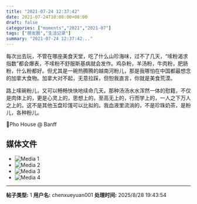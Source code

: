 ```yaml
---
title: "2021-07-24 12:37:42"
date: 2021-07-24T10:00:00+08:00
draft: false
categories: ["moments","2021","2021-07"]
tags: ["朋友圈","生活记录"]
summary: "2021-07-24 12:37:42..."
---
```


每次出去玩，不管在哪座美食天堂，吃了什么山珍海味，过不了几天，“嗦粉渴求指数”都会爆表，不嗦粉不舒服斯基病就会发作。鸡杂粉，羊汤粉，牛肉粉，肥肠粉，什么粉都好。但尤其是一碗热腾腾的越南河粉儿，那是我哪怕在中国都最想念的加拿大食物。加拿大对不起，无意拉踩，但恕我直言，你就是美食荒漠。

路上嗦碗粉儿，又可以畅畅快快地续命几天。那种汤汤水水浑然一体的慰籍，不仅是肉体上的，更是心灵上的，思想上的，至高无上的，行而学上的，一人之下万人之上的。这不是其他玉盘珍馐可以比拟的。我血液里流淌的，不是珍珠奶茶，是粉儿，各种粉儿。

📍Pho House @ Banff

## 媒体文件

- ![Media 1](/Moments/photos/2021-07-24/202107241237420.jpg)
- ![Media 2](/Moments/photos/2021-07-24/202107241237421.jpg)
- ![Media 3](/Moments/photos/2021-07-24/202107241237422.jpg)
- ![Media 4](/Moments/photos/2021-07-24/202107241237423.jpg)

---

**帖子类型:** 1
**用户名:** chenxueyuan001
**处理时间:** 2025/8/28 19:43:54